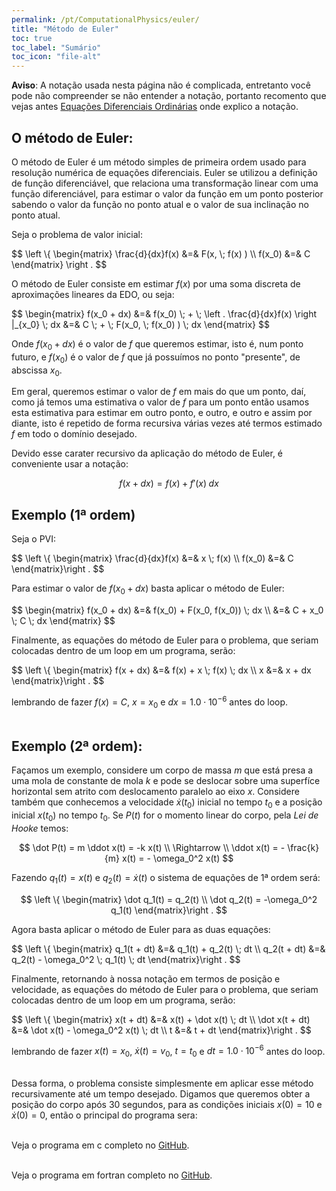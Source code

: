 ```yaml
---
permalink: /pt/ComputationalPhysics/euler/
title: "Método de Euler"
toc: true
toc_label: "Sumário"
toc_icon: "file-alt"
---
```


**Aviso**: A notação usada nesta página não é complicada, entretanto você pode não compreender se não entender a notação, portanto recomento que vejas antes [Equações Diferenciais Ordinárias](https://ismaeldamiao.blogspot.com/p/texto-aqui.html) onde explico a notação.


## O método de Euler:

O método de Euler é um método simples de primeira ordem usado para resolução numérica de equações diferenciais. Euler se utilizou a definição de função diferenciável, que relaciona uma transformação linear com uma função diferenciável, para estimar o valor da função em um ponto posterior sabendo o valor da função no ponto atual e o valor de sua inclinação no ponto atual.

Seja o problema de valor inicial:

<div>
$$
\left \{ \begin{matrix}
\frac{d}{dx}f(x) &=& F(x, \; f(x) ) \\
f(x_0) &=& C
\end{matrix} \right .
$$
</div>

O método de Euler consiste em estimar $f(x)$ por uma soma discreta de aproximações lineares da EDO, ou seja:<br />

<div>
$$
\begin{matrix}
f(x_0 + dx) &=& f(x_0) \; + \; \left . \frac{d}{dx}f(x) \right |_{x_0} \; dx
            &=& C      \; + \; F(x_0, \; f(x_0) )                      \; dx
\end{matrix}
$$
</div>

Onde $f(x_0 + dx)$ é o valor de $f$ que queremos estimar, isto é, num ponto futuro, e $f(x_0)$ é o valor de $f$ que já possuímos no ponto "presente", de abscissa $x_0$.

Em geral, queremos estimar o valor de $f$ em mais do que um ponto, daí, como já temos uma estimativa o valor de $f$ para um ponto então usamos esta estimativa para estimar em outro ponto, e outro, e outro e assim por diante, isto é repetido de forma recursiva várias vezes até termos estimado $f$ em todo o domínio desejado.

Devido esse carater recursivo da aplicação do método de Euler, é conveniente usar a notação:

$$
f(x + dx) = f(x) \; + \; f'(x) \; dx
$$


## Exemplo (1ª ordem)

Seja o PVI:

<div>
$$
\left \{ \begin{matrix}
\frac{d}{dx}f(x) &=& x \; f(x) \\
f(x_0) &=& C
\end{matrix}\right .
$$
</div>

Para estimar o valor de $f(x_0 + dx)$ basta aplicar o método de Euler:

<div>
$$
\begin{matrix}
f(x_0 + dx) &=& f(x_0) + F(x_0, f(x_0)) \; dx \\
            &=& C + x_0 \; C \; dx
\end{matrix}
$$
</div>

Finalmente, as equações do método de Euler para o problema, que seriam colocadas dentro de um loop em um programa, serão:

<div>
$$
\left \{ \begin{matrix}
f(x + dx) &=& f(x) + x \; f(x) \; dx \\
x &=& x + dx
\end{matrix}\right .
$$
</div>

lembrando de fazer $f(x) = C$, $x = x_0$ e $dx = 1.0 \cdot 10^{-6}$ antes do loop.<br /><br />


## Exemplo (2ª ordem):

Façamos um exemplo, considere um corpo de massa $m$ que está presa a uma mola de constante de mola $k$ e pode se deslocar sobre uma superfíce horizontal sem atrito com deslocamento paralelo ao eixo $x$. Considere também que conhecemos a velocidade $\dot x(t_0)$ inicial no tempo $t_0$ e a posição inicial $x(t_0)$ no tempo $t_0$. Se $P(t)$ for o momento linear do corpo, pela <i>Lei de Hooke</i> temos:<br />

$$
\dot P(t) = m \ddot x(t) = -k x(t) \\
\Rightarrow \\
\ddot x(t) = - \frac{k}{m} x(t) = - \omega_0^2 x(t)
$$

Fazendo $q_1(t) = x(t)$ e $q_2(t) = \dot x(t)$ o sistema de equações de 1ª ordem será:

$$
\left \{ \begin{matrix}
\dot q_1(t) = q_2(t) \\
\dot q_2(t) = -\omega_0^2 q_1(t)
\end{matrix}\right .
$$

Agora basta aplicar o método de Euler para as duas equações:

<div>
$$
\left \{ \begin{matrix}
q_1(t + dt) &=& q_1(t) + q_2(t) \; dt \\
q_2(t + dt) &=& q_2(t) - \omega_0^2 \; q_1(t) \; dt
\end{matrix}\right .
$$
</div>

Finalmente, retornando à nossa notação em termos de posição e velocidade, as equações do método de Euler para o problema, que seriam colocadas dentro de um loop em um programa, serão:

<div>
$$
\left \{ \begin{matrix}
x(t + dt) &=& x(t) + \dot x(t) \; dt \\
\dot x(t + dt) &=& \dot x(t) - \omega_0^2 x(t) \; dt \\
t &=& t + dt
\end{matrix}\right .
$$
</div>

lembrando de fazer $x(t) = x_0$, $\dot x(t) = v_0$, $t = t_0$ e $dt = 1.0 \cdot 10^{-6}$ antes do loop.<br /><br />

Dessa forma, o problema consiste simplesmente em aplicar esse método recursivamente até um tempo desejado. Digamos que queremos obter a posição do corpo após 30 segundos, para as condições iniciais $x(0) = 10$ e $\dot x(0) = 0$, então o principal do programa sera:<br /><br />

Veja o programa em c completo no <a href="https://github.com/ismaeldamiao/ismael-damiao-repo/tree/master/c/Oscilador%20simples" target="_blank">GitHub</a>.<br /><br />

Veja o programa em fortran completo no <a href="https://github.com/ismaeldamiao/ismael-damiao-repo/tree/master/fortran/Oscilador%20simples" target="_blank">GitHub</a>.<br /><br />

